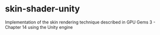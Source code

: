 # skin-shader-unity
Implementation of the skin rendering technique described in GPU Gems 3 - Chapter 14 using the Unity engine
